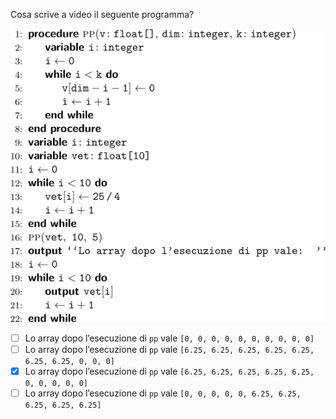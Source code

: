 Cosa scrive a video il seguente programma?

![](es8.svg?s=2)

- [ ] Lo array dopo l’esecuzione di `pp` vale `[0, 0, 0, 0, 0, 0, 0, 0, 0, 0]`
- [ ] Lo array dopo l’esecuzione di `pp` vale `[6.25, 6.25, 6.25, 6.25, 6.25, 6.25, 6.25, 0, 0, 0]`
- [x] Lo array dopo l’esecuzione di `pp` vale `[6.25, 6.25, 6.25, 6.25, 6.25, 0, 0, 0, 0, 0]`
- [ ] Lo array dopo l’esecuzione di `pp` vale `[0, 0, 0, 0, 0, 6.25, 6.25, 6.25, 6.25, 6.25]`
